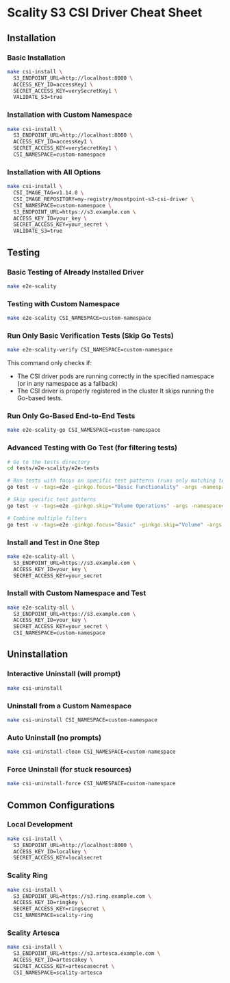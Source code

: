 # Scality S3 CSI Driver Cheat Sheet

## Installation

### Basic Installation
```bash
make csi-install \
  S3_ENDPOINT_URL=http://localhost:8000 \
  ACCESS_KEY_ID=accessKey1 \
  SECRET_ACCESS_KEY=verySecretKey1 \
  VALIDATE_S3=true
```

### Installation with Custom Namespace
```bash
make csi-install \
  S3_ENDPOINT_URL=http://localhost:8000 \
  ACCESS_KEY_ID=accessKey1 \
  SECRET_ACCESS_KEY=verySecretKey1 \
  CSI_NAMESPACE=custom-namespace
```

### Installation with All Options
```bash
make csi-install \
  CSI_IMAGE_TAG=v1.14.0 \
  CSI_IMAGE_REPOSITORY=my-registry/mountpoint-s3-csi-driver \
  CSI_NAMESPACE=custom-namespace \
  S3_ENDPOINT_URL=https://s3.example.com \
  ACCESS_KEY_ID=your_key \
  SECRET_ACCESS_KEY=your_secret \
  VALIDATE_S3=true
```

## Testing

### Basic Testing of Already Installed Driver
```bash
make e2e-scality
```

### Testing with Custom Namespace
```bash
make e2e-scality CSI_NAMESPACE=custom-namespace
```

### Run Only Basic Verification Tests (Skip Go Tests)
```bash
make e2e-scality-verify CSI_NAMESPACE=custom-namespace
```
This command only checks if:
- The CSI driver pods are running correctly in the specified namespace (or in any namespace as a fallback)
- The CSI driver is properly registered in the cluster
It skips running the Go-based tests.

### Run Only Go-Based End-to-End Tests
```bash
make e2e-scality-go CSI_NAMESPACE=custom-namespace
```

### Advanced Testing with Go Test (for filtering tests)
```bash
# Go to the tests directory
cd tests/e2e-scality/e2e-tests

# Run tests with focus on specific test patterns (runs only matching tests)
go test -v -tags=e2e -ginkgo.focus="Basic Functionality" -args -namespace=custom-namespace

# Skip specific test patterns
go test -v -tags=e2e -ginkgo.skip="Volume Operations" -args -namespace=custom-namespace

# Combine multiple filters
go test -v -tags=e2e -ginkgo.focus="Basic" -ginkgo.skip="Volume" -args -namespace=custom-namespace
```

### Install and Test in One Step
```bash
make e2e-scality-all \
  S3_ENDPOINT_URL=https://s3.example.com \
  ACCESS_KEY_ID=your_key \
  SECRET_ACCESS_KEY=your_secret
```

### Install with Custom Namespace and Test
```bash
make e2e-scality-all \
  S3_ENDPOINT_URL=https://s3.example.com \
  ACCESS_KEY_ID=your_key \
  SECRET_ACCESS_KEY=your_secret \
  CSI_NAMESPACE=custom-namespace
```

## Uninstallation

### Interactive Uninstall (will prompt)
```bash
make csi-uninstall
```

### Uninstall from a Custom Namespace
```bash
make csi-uninstall CSI_NAMESPACE=custom-namespace
```

### Auto Uninstall (no prompts)
```bash
make csi-uninstall-clean CSI_NAMESPACE=custom-namespace
```

### Force Uninstall (for stuck resources)
```bash
make csi-uninstall-force CSI_NAMESPACE=custom-namespace
```

## Common Configurations

### Local Development
```bash
make csi-install \
  S3_ENDPOINT_URL=http://localhost:8000 \
  ACCESS_KEY_ID=localkey \
  SECRET_ACCESS_KEY=localsecret
```

### Scality Ring
```bash
make csi-install \
  S3_ENDPOINT_URL=https://s3.ring.example.com \
  ACCESS_KEY_ID=ringkey \
  SECRET_ACCESS_KEY=ringsecret \
  CSI_NAMESPACE=scality-ring
```

### Scality Artesca
```bash
make csi-install \
  S3_ENDPOINT_URL=https://s3.artesca.example.com \
  ACCESS_KEY_ID=artescakey \
  SECRET_ACCESS_KEY=artescasecret \
  CSI_NAMESPACE=scality-artesca
``` 
